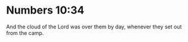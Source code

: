 # Numbers 10:34

And the cloud of the Lord was over them by day, whenever they set out from the camp.
